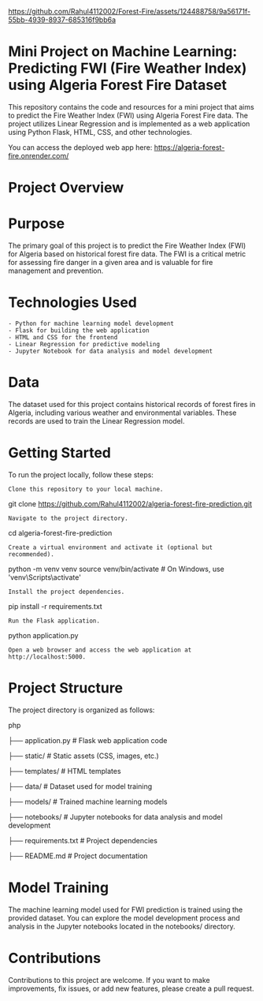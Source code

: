 

https://github.com/Rahul4112002/Forest-Fire/assets/124488758/9a56171f-55bb-4939-8937-685316f9bb6a

# Mini Project on Machine Learning: Predicting FWI (Fire Weather Index) using Algeria Forest Fire Dataset
This repository contains the code and resources for a mini project that aims to predict the Fire Weather Index (FWI) using Algeria Forest Fire data. The project utilizes Linear Regression and is implemented as a web application using Python Flask, HTML, CSS, and other technologies.

You can access the deployed web app here: https://algeria-forest-fire.onrender.com/

# Project Overview

# Purpose
The primary goal of this project is to predict the Fire Weather Index (FWI) for Algeria based on historical forest fire data. The FWI is a critical metric for assessing fire danger in a given area and is valuable for fire management and prevention.

# Technologies Used
    - Python for machine learning model development
    - Flask for building the web application
    - HTML and CSS for the frontend
    - Linear Regression for predictive modeling
    - Jupyter Notebook for data analysis and model development

# Data
The dataset used for this project contains historical records of forest fires in Algeria, including various weather and environmental variables. These records are used to train the Linear Regression model.

# Getting Started
 To run the project locally, follow these steps:
 
    Clone this repository to your local machine.

git clone https://github.com/Rahul4112002/algeria-forest-fire-prediction.git

    Navigate to the project directory.

cd algeria-forest-fire-prediction

    Create a virtual environment and activate it (optional but recommended).

python -m venv venv
source venv/bin/activate  # On Windows, use 'venv\Scripts\activate'

    Install the project dependencies.

pip install -r requirements.txt

    Run the Flask application.


python application.py

    Open a web browser and access the web application at http://localhost:5000.

# Project Structure

The project directory is organized as follows:

php

├── application.py               # Flask web application code

├── static/              # Static assets (CSS, images, etc.)

├── templates/           # HTML templates

├── data/                # Dataset used for model training

├── models/              # Trained machine learning models

├── notebooks/           # Jupyter notebooks for data analysis and model development

├── requirements.txt     # Project dependencies

├── README.md            # Project documentation

# Model Training

The machine learning model used for FWI prediction is trained using the provided dataset. You can explore the model development process and analysis in the Jupyter notebooks located in the notebooks/ directory.

# Contributions
Contributions to this project are welcome. If you want to make improvements, fix issues, or add new features, please create a pull request.
